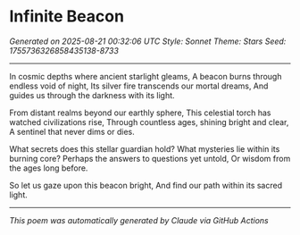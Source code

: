 # Infinite Beacon

*Generated on 2025-08-21 00:32:06 UTC*
*Style: Sonnet*
*Theme: Stars*
*Seed: 1755736326858435138-8733*

---

In cosmic depths where ancient starlight gleams,
A beacon burns through endless void of night,
Its silver fire transcends our mortal dreams,
And guides us through the darkness with its light.

From distant realms beyond our earthly sphere,
This celestial torch has watched civilizations rise,
Through countless ages, shining bright and clear,
A sentinel that never dims or dies.

What secrets does this stellar guardian hold?
What mysteries lie within its burning core?
Perhaps the answers to questions yet untold,
Or wisdom from the ages long before.

So let us gaze upon this beacon bright,
And find our path within its sacred light.

---

*This poem was automatically generated by Claude via GitHub Actions*